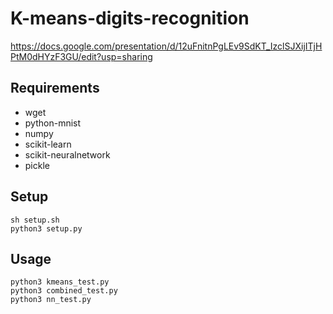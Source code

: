 # K-means-digits-recognition

https://docs.google.com/presentation/d/12uFnitnPgLEv9SdKT_IzclSJXijITjHPtM0dHYzF3GU/edit?usp=sharing

## Requirements

- wget
- python-mnist
- numpy
- scikit-learn
- scikit-neuralnetwork
- pickle

## Setup

```
sh setup.sh
python3 setup.py
```

## Usage

```
python3 kmeans_test.py
python3 combined_test.py
python3 nn_test.py
```
